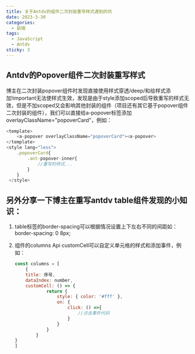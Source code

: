 ```yaml
---
title: 关于Antdv的组件二次封装重写样式遇到的坑
date: 2023-3-30
categories:
  - 前端
tags:
  - JavaScript
  - Antdv
sticky: 3
---
```


## Antdv的Popover组件二次封装重写样式

博主在二次封装popover组件时发现直接使用样式穿透/deep/和给样式添加!important无法使样式生效，发现是由于style添加scoped后导致重写的样式无效，但是不加scoped又会影响其他封装的组件（项目还有其它基于popover组件二次封装的组件），我们可以直接给a-popover标签添加overlayClassName="popoverCard"，例如：

```javascript
<template>
    <a-popover overlayClassName="popoverCard"><a-popover>
</template>
<style lang="less">
    .popoverCard{
        .ant-popover-inner{
            //重写的样式...
        }
    }
 </style>
```
## 另外分享一下博主在重写antdv table组件发现的小知识：
1. table标签的border-spacing可以根据情况设置上下左右不同的间距如：border-spacing: 0 8px;

2. 组件的columns Api customCell可以自定义单元格的样式和添加事件，例如：

   ```javascript
   const columns = [
       {
       title: 序号,
       dataIndex: number,
       customCell: () => {
               return {
                   style: { color: '#fff' },
                   on: {
                       click: () =>{
                           //点击事件代码
                       }
                   }
               }
           }
   }
   ]
   ```

   